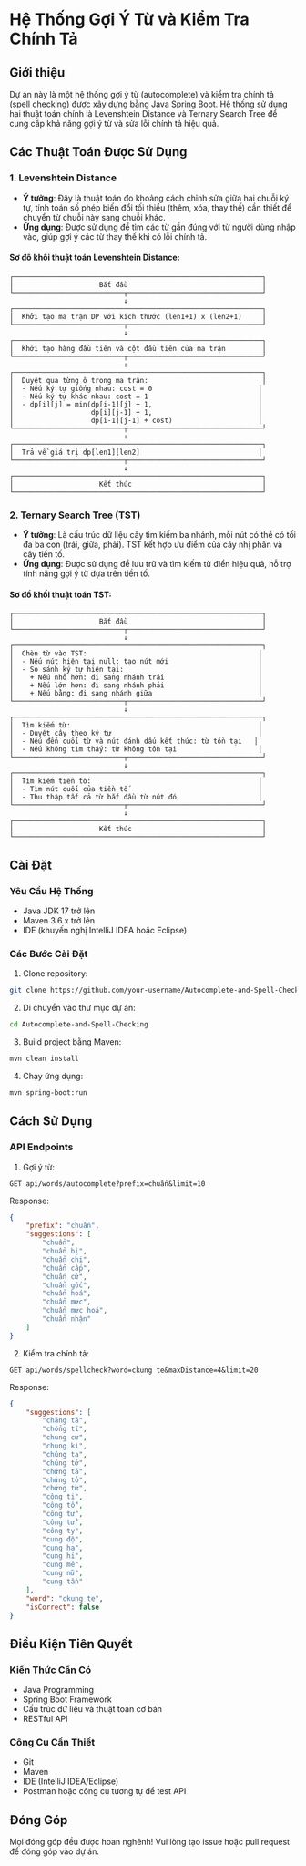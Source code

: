 # Hệ Thống Gợi Ý Từ và Kiểm Tra Chính Tả

## Giới thiệu
Dự án này là một hệ thống gợi ý từ (autocomplete) và kiểm tra chính tả (spell checking) được xây dựng bằng Java Spring Boot. Hệ thống sử dụng hai thuật toán chính là Levenshtein Distance và Ternary Search Tree để cung cấp khả năng gợi ý từ và sửa lỗi chính tả hiệu quả.

## Các Thuật Toán Được Sử Dụng

### 1. Levenshtein Distance
- **Ý tưởng**: Đây là thuật toán đo khoảng cách chỉnh sửa giữa hai chuỗi ký tự, tính toán số phép biến đổi tối thiểu (thêm, xóa, thay thế) cần thiết để chuyển từ chuỗi này sang chuỗi khác.
- **Ứng dụng**: Được sử dụng để tìm các từ gần đúng với từ người dùng nhập vào, giúp gợi ý các từ thay thế khi có lỗi chính tả.

#### Sơ đồ khối thuật toán Levenshtein Distance:
```
┌─────────────────────────────────────────────────────────────┐
│                     Bắt đầu                                 │
└───────────────────────────┬─────────────────────────────────┘
                            ↓
┌─────────────────────────────────────────────────────────────┐
│  Khởi tạo ma trận DP với kích thước (len1+1) x (len2+1)     │
└───────────────────────────┬─────────────────────────────────┘
                            ↓
┌─────────────────────────────────────────────────────────────┐
│  Khởi tạo hàng đầu tiên và cột đầu tiên của ma trận         │
└───────────────────────────┬─────────────────────────────────┘
                            ↓
┌─────────────────────────────────────────────────────────────┐
│  Duyệt qua từng ô trong ma trận:                            │
│  - Nếu ký tự giống nhau: cost = 0                          │
│  - Nếu ký tự khác nhau: cost = 1                           │
│  - dp[i][j] = min(dp[i-1][j] + 1,                          │
│                   dp[i][j-1] + 1,                          │
│                   dp[i-1][j-1] + cost)                     │
└───────────────────────────┬─────────────────────────────────┘
                            ↓
┌─────────────────────────────────────────────────────────────┐
│  Trả về giá trị dp[len1][len2]                             │
└───────────────────────────┬─────────────────────────────────┘
                            ↓
┌─────────────────────────────────────────────────────────────┐
│                     Kết thúc                                │
└─────────────────────────────────────────────────────────────┘
```

### 2. Ternary Search Tree (TST)
- **Ý tưởng**: Là cấu trúc dữ liệu cây tìm kiếm ba nhánh, mỗi nút có thể có tối đa ba con (trái, giữa, phải). TST kết hợp ưu điểm của cây nhị phân và cây tiền tố.
- **Ứng dụng**: Được sử dụng để lưu trữ và tìm kiếm từ điển hiệu quả, hỗ trợ tính năng gợi ý từ dựa trên tiền tố.

#### Sơ đồ khối thuật toán TST:

```
┌─────────────────────────────────────────────────────────────┐
│                     Bắt đầu                                 │
└───────────────────────────┬─────────────────────────────────┘
                            ↓
┌─────────────────────────────────────────────────────────────┐
│  Chèn từ vào TST:                                          │
│  - Nếu nút hiện tại null: tạo nút mới                      │
│  - So sánh ký tự hiện tại:                                 │
│    + Nếu nhỏ hơn: đi sang nhánh trái                       │
│    + Nếu lớn hơn: đi sang nhánh phải                       │
│    + Nếu bằng: đi sang nhánh giữa                          │
└───────────────────────────┬─────────────────────────────────┘
                            ↓
┌─────────────────────────────────────────────────────────────┐
│  Tìm kiếm từ:                                              │
│  - Duyệt cây theo ký tự                                    │
│  - Nếu đến cuối từ và nút đánh dấu kết thúc: từ tồn tại   │
│  - Nếu không tìm thấy: từ không tồn tại                    │
└───────────────────────────┬─────────────────────────────────┘
                            ↓
┌─────────────────────────────────────────────────────────────┐
│  Tìm kiếm tiền tố:                                         │
│  - Tìm nút cuối của tiền tố                                │
│  - Thu thập tất cả từ bắt đầu từ nút đó                    │
└───────────────────────────┬─────────────────────────────────┘
                            ↓
┌─────────────────────────────────────────────────────────────┐
│                     Kết thúc                                │
└─────────────────────────────────────────────────────────────┘
```

## Cài Đặt

### Yêu Cầu Hệ Thống
- Java JDK 17 trở lên
- Maven 3.6.x trở lên
- IDE (khuyến nghị IntelliJ IDEA hoặc Eclipse)

### Các Bước Cài Đặt
1. Clone repository:
```bash
git clone https://github.com/your-username/Autocomplete-and-Spell-Checking.git
```

2. Di chuyển vào thư mục dự án:
```bash
cd Autocomplete-and-Spell-Checking
```

3. Build project bằng Maven:
```bash
mvn clean install
```

4. Chạy ứng dụng:
```bash
mvn spring-boot:run
```

## Cách Sử Dụng

### API Endpoints

1. Gợi ý từ:
```
GET api/words/autocomplete?prefix=chuẩn&limit=10
```
Response:
```json
{
    "prefix": "chuẩn",
    "suggestions": [
        "chuẩn",
        "chuẩn bị",
        "chuẩn chi",
        "chuẩn cấp",
        "chuẩn cứ",
        "chuẩn gốc",
        "chuẩn hoá",
        "chuẩn mực",
        "chuẩn mực hoá",
        "chuẩn nhận"
    ]
}
```

2. Kiểm tra chính tả:
```
GET api/words/spellcheck?word=ckung te&maxDistance=4&limit=20
```
Response:
```json
{
    "suggestions": [
        "chăng tá",
        "chổng tĩ",
        "chung cư",
        "chung kì",
        "chúng ta",
        "chúng tớ",
        "chứng tá",
        "chứng tỏ",
        "chứng từ",
        "công ti",
        "công tố",
        "công tư",
        "công tử",
        "công ty",
        "cung độ",
        "cung hạ",
        "cung hỉ",
        "cung mê",
        "cung nữ",
        "cung tần"
    ],
    "word": "ckung te",
    "isCorrect": false
}
```

## Điều Kiện Tiên Quyết

### Kiến Thức Cần Có
- Java Programming
- Spring Boot Framework
- Cấu trúc dữ liệu và thuật toán cơ bản
- RESTful API

### Công Cụ Cần Thiết
- Git
- Maven
- IDE (IntelliJ IDEA/Eclipse)
- Postman hoặc công cụ tương tự để test API

## Đóng Góp
Mọi đóng góp đều được hoan nghênh! Vui lòng tạo issue hoặc pull request để đóng góp vào dự án.